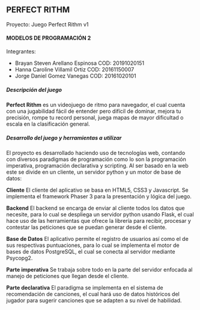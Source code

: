 

## PERFECT RITHM
Proyecto:  Juego Perfect Rithm v1


#### MODELOS DE PROGRAMACIÓN 2

Integrantes:
- Brayan Steven Arellano Espinosa 
COD: 20191020151
- Hanna Caroline Villamil Ortiz
COD: 20161150007
- Jorge Daniel Gomez Vanegas
COD: 20161020101

##### Descripción del juego
**Perfect Rithm** es un videojuego de ritmo para navegador, el cual cuenta con una jugabilidad fácil de entender pero difícil de dominar, mejora tu precisión, rompe tu record personal, juega mapas de mayor dificultad o escala en la clasificación general.

##### Desarrollo del juego y herramientas a utilizar
El proyecto es desarrollado haciendo uso de tecnologías web, contando con diversos paradigmas de programación como lo son la programación imperativa, programación declarativa y scripting. Al ser basado en la web este se divide en un cliente, un servidor python y un motor de base de datos:
 
**Cliente** 
El cliente del aplicativo se basa en HTML5, CSS3 y Javascript. Se implementa el framework Phaser 3 para la presentación y lógica del juego.
 
**Backend**
El backend se encarga de enviar al cliente todos los datos que necesite, para lo cual se despliega un servidor python usando Flask, el cual hace uso de las herramientas que ofrece la librería para recibir, procesar y contestar las peticiones que se puedan generar desde el cliente.
 
**Base de Datos** 
El aplicativo permite el registro de usuarios así como el de sus respectivas puntuaciones, para lo cual se implementa el motor de bases de datos PostgreSQL, el cual se conecta al servidor mediante Psycopg2.

**Parte imperativa**
Se trabaja sobre todo en la parte del servidor enfocada al manejo de peticiones que llegan desde el cliente.
 
**Parte declarativa**
El paradigma se implementa en el sistema de recomendación de canciones, el cual hará uso de datos históricos del jugador para sugerir canciones que se adapten a su nivel de habilidad.
